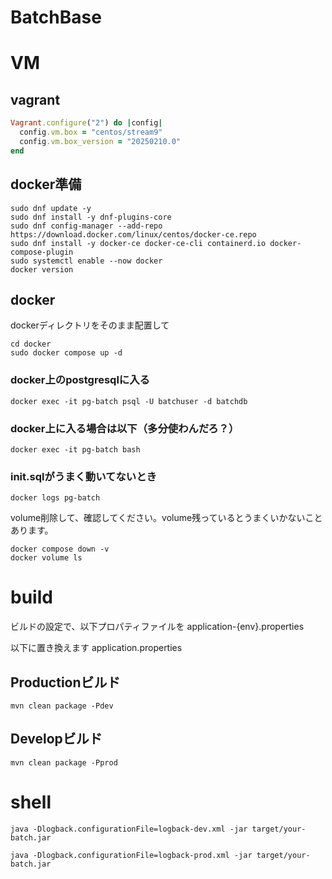 # BatchBase


# VM

## vagrant

``` ruby
Vagrant.configure("2") do |config|
  config.vm.box = "centos/stream9"
  config.vm.box_version = "20250210.0"
end
```

## docker準備

``` shell
sudo dnf update -y
sudo dnf install -y dnf-plugins-core
sudo dnf config-manager --add-repo https://download.docker.com/linux/centos/docker-ce.repo
sudo dnf install -y docker-ce docker-ce-cli containerd.io docker-compose-plugin
sudo systemctl enable --now docker
docker version
```

## docker

dockerディレクトリをそのまま配置して

``` shell
cd docker
sudo docker compose up -d
```

### docker上のpostgresqlに入る

``` shell
docker exec -it pg-batch psql -U batchuser -d batchdb
```

### docker上に入る場合は以下（多分使わんだろ？）

``` shell
docker exec -it pg-batch bash
```

### init.sqlがうまく動いてないとき

``` shell
docker logs pg-batch
```

volume削除して、確認してください。volume残っているとうまくいかないことあります。

``` shell
docker compose down -v
docker volume ls
```



# build

ビルドの設定で、以下プロパティファイルを
application-{env}.properties

以下に置き換えます
application.properties


## Productionビルド

``` shell
mvn clean package -Pdev
```

## Developビルド

``` shell
mvn clean package -Pprod
```


# shell

``` shell
java -Dlogback.configurationFile=logback-dev.xml -jar target/your-batch.jar
```

``` shell
java -Dlogback.configurationFile=logback-prod.xml -jar target/your-batch.jar
```



